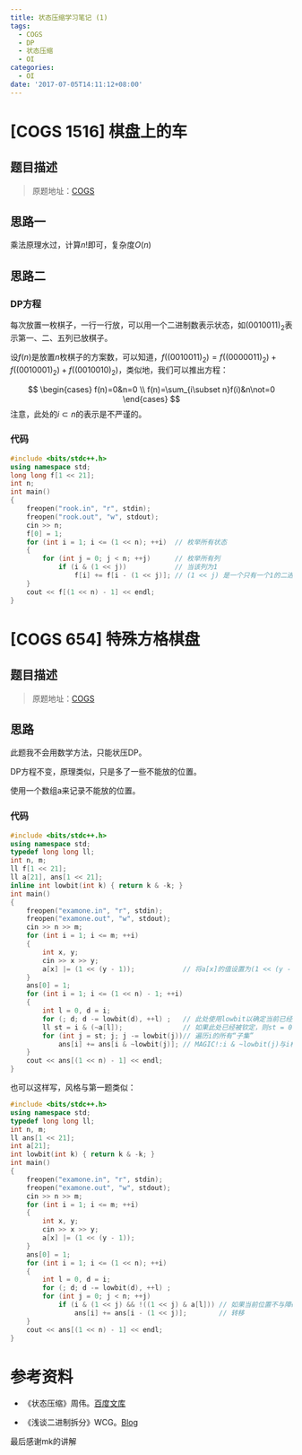 ```yaml
---
title: 状态压缩学习笔记 (1)
tags:
  - COGS
  - DP
  - 状态压缩
  - OI
categories:
  - OI
date: '2017-07-05T14:11:12+08:00'
---
```


# [COGS 1516] 棋盘上的车

## 题目描述

> 原题地址：[COGS](http://cogs.pro/cogs/problem/problem.php?pid=1516)

## 思路一

乘法原理水过，计算$n!$即可，复杂度$O(n)$

## 思路二

### DP方程

每次放置一枚棋子，一行一行放，可以用一个二进制数表示状态，如$(0010011)_2$表示第一、二、五列已放棋子。

设$f(n)$是放置$n$枚棋子的方案数，可以知道，$f((0010011)_2)=f((0000011)_2)+f((0010001)_2)+f((0010010)_2)$，类似地，我们可以推出方程：

<!--more-->
$$
\begin{cases}
f(n)=0&n=0 \\
f(n)=\sum_{i\subset n}f(i)&n\not=0
\end{cases}
$$
注意，此处的$i\subset n$的表示是不严谨的。

### 代码

``` cpp
#include <bits/stdc++.h>
using namespace std;
long long f[1 << 21];
int n;
int main()
{
    freopen("rook.in", "r", stdin);
    freopen("rook.out", "w", stdout);
    cin >> n;
    f[0] = 1;
    for (int i = 1; i <= (1 << n); ++i)  // 枚举所有状态
    {
        for (int j = 0; j < n; ++j)      // 枚举所有列
            if (i & (1 << j))            // 当该列为1
                f[i] += f[i - (1 << j)]; // (1 << j) 是一个只有一个1的二进制数，i - (1 << j) 是比i的二进制表示正好少一个1的数
    }
    cout << f[(1 << n) - 1] << endl;
}
```

# [COGS 654] 特殊方格棋盘

## 题目描述

> 原题地址：[COGS](http://cogs.pro/cogs/problem/problem.php?pid=654)

## 思路

此题我不会用数学方法，只能状压DP。

DP方程不变，原理类似，只是多了一些不能放的位置。

使用一个数组a来记录不能放的位置。

### 代码

``` cpp
#include <bits/stdc++.h>
using namespace std;
typedef long long ll;
int n, m;
ll f[1 << 21];
ll a[21], ans[1 << 21];
inline int lowbit(int k) { return k & -k; }
int main()
{
    freopen("examone.in", "r", stdin);
    freopen("examone.out", "w", stdout);
    cin >> n >> m;
    for (int i = 1; i <= m; ++i)
    {
        int x, y;
        cin >> x >> y;
        a[x] |= (1 << (y - 1));            // 将a[x]的值设置为(1 << (y - 1))
    }
    ans[0] = 1;
    for (int i = 1; i <= (1 << n) - 1; ++i)
    {
        int l = 0, d = i;
        for (; d; d -= lowbit(d), ++l) ;   // 此处使用lowbit以确定当前已经放了几个棋子，l为已放的棋子数
        ll st = i & (~a[l]);               // 如果此处已经被钦定，则st = 0，否则st = i。
        for (int j = st; j; j -= lowbit(j))// 遍历i的所有“子集”
            ans[i] += ans[i & ~lowbit(j)]; // MAGIC!:i & ~lowbit(j)与i相比刚好少了一个1
    }
    cout << ans[(1 << n) - 1] << endl;
}
```

也可以这样写，风格与第一题类似：

``` cpp
#include <bits/stdc++.h>
using namespace std;
typedef long long ll;
int n, m;
ll ans[1 << 21];
int a[21];
int lowbit(int k) { return k & -k; }
int main()
{
    freopen("examone.in", "r", stdin);
    freopen("examone.out", "w", stdout);
    cin >> n >> m;
    for (int i = 1; i <= m; ++i)
    {
        int x, y;
        cin >> x >> y;
        a[x] |= (1 << (y - 1));
    }
    ans[0] = 1;
    for (int i = 1; i <= (1 << n); ++i)
    {
        int l = 0, d = i;
        for (; d; d -= lowbit(d), ++l) ;
        for (int j = 0; j < n; ++j)
            if (i & (1 << j) && !((1 << j) & a[l])) // 如果当前位置不与障碍冲突，且在i中存在
                ans[i] += ans[i - (1 << j)];        // 转移
    }
    cout << ans[(1 << n) - 1] << endl;
}
```

# 参考资料

- 《状态压缩》周伟。[百度文库](https://wenku.baidu.com/view/070924ec102de2bd96058839.html)

- 《浅谈二进制拆分》WCG。[Blog](http://blog.csdn.net/wspzz5/article/details/74255381)

最后感谢mk的讲解
